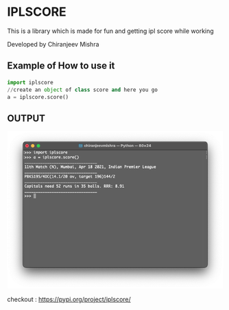 # IPLSCORE

This is a library which is made for fun and getting ipl score while working 

Developed by Chiranjeev Mishra

## Example of How to use it 

```python
import iplscore
//create an object of class score and here you go 
a = iplscore.score()
```

## OUTPUT

![](images_iplscore/Screenshot%202021-04-18%20at%2010.47.26%20PM.png)


checkout : https://pypi.org/project/iplscore/
